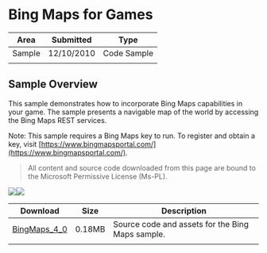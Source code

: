 # Bing Maps for Games

|Area|Submitted|Type|
|-|-|-|
Sample|12/10/2010|Code Sample
||||

## Sample Overview

This sample demonstrates how to incorporate Bing Maps capabilities in your game. The sample presents a navigable map of the world by accessing the Bing Maps REST services.

Note: This sample requires a Bing Maps key to run. To register and obtain a key, visit [https://www.bingmapsportal.com/](https://www.bingmapsportal.com/).

> All content and source code downloaded from this page are bound to the Microsoft Permissive License (Ms-PL).

![](https://github.com/simondarksidej/XNAGameStudio/blob/master/Images/bingmaps1.png?raw=true)![](https://github.com/simondarksidej/XNAGameStudio/blob/master/Images/bingmaps2.png?raw=true)

Download | Size | Description
---|---|---|
[BingMaps_4_0](https://github.com/simondarksidej/XNAGameStudio/tree/master/Samples/BingMaps_4_0) | 0.18MB | Source code and assets for the Bing Maps sample.
||||
